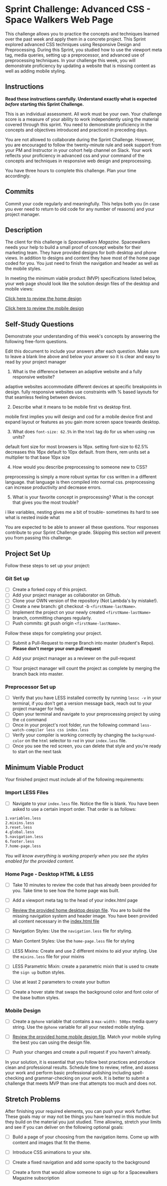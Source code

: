 # Sprint Challenge: Advanced CSS - Space Walkers Web Page

This challenge allows you to practice the concepts and techniques learned over the past week and apply them in a concrete project. This Sprint explored advanced CSS techniques using Responsive Design and Preprocessing. During this Sprint, you studied how to use the viewport meta tag, media queries, setting up a preprocessor, and advanced use of preprocessing techniques. In your challenge this week, you will demonstrate proficiency by updating a website that is missing content as well as adding mobile styling.

## Instructions

**Read these instructions carefully. Understand exactly what is expected _before_ starting this Sprint Challenge.**

This is an individual assessment. All work must be your own. Your challenge score is a measure of your ability to work independently using the material covered through this sprint. You need to demonstrate proficiency in the concepts and objectives introduced and practiced in preceding days.

You are not allowed to collaborate during the Sprint Challenge. However, you are encouraged to follow the twenty-minute rule and seek support from your PM and Instructor in your cohort help channel on Slack. Your work reflects your proficiency in advanced css and your command of the concepts and techniques in responsive web design and preprocessing.

You have three hours to complete this challenge. Plan your time accordingly.

## Commits

Commit your code regularly and meaningfully. This helps both you (in case you ever need to return to old code for any number of reasons) and your project manager.

## Description

The client for this challenge is _Spacewalkers Magazine_. Spacewalkers needs your help to build a small proof of concept website for their marketing team. They have provided designs for both desktop and phone views. In addition to designs and content they have most of the home page coded for you. You just need to finish the navigation and header as well as the mobile styles.

In meeting the minimum viable product (MVP) specifications listed below, your web page should look like the solution design files of the desktop and mobile views:

[Click here to review the home design](design-files/home-desktop.png)

[Click here to review the mobile design](design-files/home-mobile.png)

## Self-Study Questions

Demonstrate your understanding of this week's concepts by answering the following free-form questions.

Edit this document to include your answers after each question. Make sure to leave a blank line above and below your answer so it is clear and easy to read by your project manager

1. What is the difference between an adaptive website and a fully responsive website?

adaptive websites accommodate different devices at specific breakpoints in design. fully responsive websites use constraints with % based layouts for that seamless feeling between devices.

2. Describe what it means to be mobile first vs desktop first.

mobile first implies you will design and cod for a mobile device first and expand layout or features as you gain more screen space towards desktop.

3. What does `font-size: 62.5%` in the `html` tag do for us when using `rem` units?

default font size for most browsers is 16px. setting font-size to 62.5% decreases this 16px default to 10px default. from there, rem units set a multiplier to that base 10px size

4. How would you describe preprocessing to someone new to CSS?

preprocessing is simply a more robust syntax for css written in a different language. that language is then compiled into normal css. preprocessing can increase productivity and decrease errors.

5. What is your favorite concept in preprocessing? What is the concept that gives you the most trouble?

i like variables, nesting gives me a bit of trouble- sometimes its hard to see what is nested inside what

You are expected to be able to answer all these questions. Your responses contribute to your Sprint Challenge grade. Skipping this section *will* prevent you from passing this challenge.

## Project Set Up

Follow these steps to set up your project:

### Git Set up

- [ ] Create a forked copy of this project.
- [ ] Add your project manager as collaborator on Github.
- [ ] Clone your OWN version of the repository (Not Lambda's by mistake!).
- [ ] Create a new branch: git checkout -b `<firstName-lastName>`.
- [ ] Implement the project on your newly created `<firstName-lastName>` branch, committing changes regularly.
- [ ] Push commits: git push origin `<firstName-lastName>`.
 
Follow these steps for completing your project.

- [ ] Submit a Pull-Request to merge <firstName-lastName> Branch into master (student's  Repo). **Please don't merge your own pull request**
- [ ] Add your project manager as a reviewer on the pull-request
- [ ] Your project manager will count the project as complete by merging the branch back into master.
 

### Preprocessor Set up

* [ ] Verify that you have LESS installed correctly by running `lessc -v` in your terminal, if you don't get a version message back, reach out to your project manager for help.
* [ ] Open your terminal and navigate to your preprocessing project by using the `cd` command
* [ ] Once in your project's root folder, run the following command `less-watch-compiler less css index.less`
* [ ] Verify your compiler is working correctly by changing the `background-color` on the `html` selector to `red` in your `index.less` file.
* [ ] Once you see the red screen, you can delete that style and you're ready to start on the next task

## Minimum Viable Product

Your finished project must include all of the following requirements:

### Import LESS Files

* [ ] Navigate to your `index.less` file. Notice the file is blank. You have been asked to use a certain import order. That order is as follows:

```markdown
1.variables.less
2.mixins.less
3.reset.less
4.global.less
5.navigation.less
6.footer.less
7.home-page.less
```

_You will know everything is working properly when you see the styles enabled for the provided content._  

### Home Page - Desktop HTML & LESS

* [ ] Take 10 minutes to review the code that has already been provided for you. Take time to see how the home page was built.

* [ ] Add a viewport meta tag to the head of your index.html page

* [ ] [Review the provided home desktop design file](design-files/home-desktop.png). You are to build the missing navigation system and header image. You have been provided all content necessary in the [index.html file](index.html)

* [ ] Navigation Styles: Use the `navigation.less` file for styling.

* [ ] Main Content Styles: Use the `home-page.less` file for styling

* [ ] LESS Mixins: Create and use 2 different mixins to aid your styling. Use the `mixins.less` file for your mixins

* [ ] LESS Parametric Mixin: create a parametric mixin that is used to create the `sign up` button styles.

* [ ]  Use at least 2 parameters to create your button

* [ ] Create a hover state that swaps the background color and font color of the base button styles.

### Mobile Design

* [ ] Create a `@phone` variable that contains a `max-width: 500px` media query string. Use the `@phone` variable for all your nested mobile styling.

* [ ] [Review the provided home mobile design file](design-files/home-mobile.png). Match your mobile styling the best you can using the design file.

* [ ] Push your changes and create a pull request if you haven't already.

In your solution, it is essential that you follow best practices and produce clean and professional results. Schedule time to review, refine, and assess your work and perform basic professional polishing including spell-checking and grammar-checking on your work. It is better to submit a challenge that meets MVP than one that attempts too much and does not.

## Stretch Problems

After finishing your required elements, you can push your work further. These goals may or may not be things you have learned in this module but they build on the material you just studied. Time allowing, stretch your limits and see if you can deliver on the following optional goals:

* [ ] Build a page of your choosing from the navigation items. Come up with content and images that fit the theme.

* [ ] Introduce CSS animations to your site.

* [ ] Create a fixed navigation and add some opacity to the background

* [ ] Create a form that would allow someone to sign up for a Spacewalkers Magazine subscription